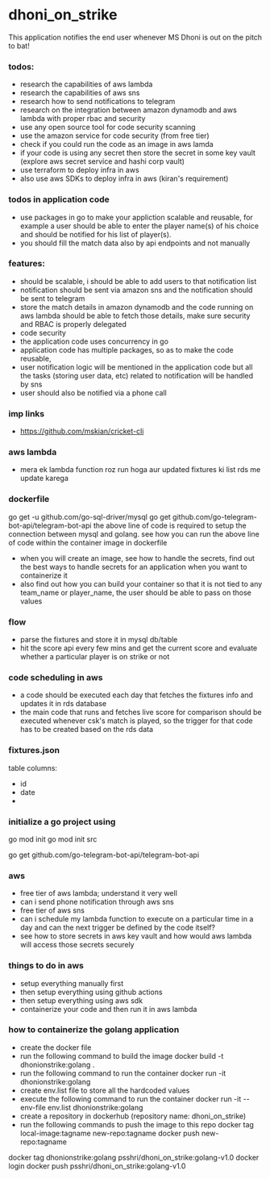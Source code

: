 # dhoni_on_strike
This application notifies the end user whenever MS Dhoni is out on the pitch to bat!


### todos:
- research the capabilities of aws lambda
- research the capabilities of aws sns
- research how to send notifications to telegram
- research on the integration between amazon dynamodb and aws lambda with proper rbac and security
- use any open source tool for code security scanning 
- use the amazon service for code security (from free tier)
- check if you could run the code as an image in aws lamda
- if your code is using any secret then store the secret in some key vault (explore aws secret service and hashi corp vault)
- use terraform to deploy infra in aws
- also use aws SDKs to deploy infra in aws (kiran's requirement)

### todos in application code
- use packages in go to make your appliction scalable and reusable, for example a user should be able to enter the player name(s) of his choice and should be notified for his list of player(s). 
- you should fill the match data also by api endpoints and not manually


### features:
- should be scalable, i should be able to add users to that notification list
- notification should be sent via amazon sns and the notification should be sent to telegram
- store the match details in amazon dynamodb and the code running on aws lambda should be able to fetch those details, make sure security and RBAC is properly delegated
- code security
- the application code uses concurrency in go
- application code has multiple packages, so as to make the code reusable, 
- user notification logic will be mentioned in the application code but all the tasks (storing user data, etc) related to notification will be handled by sns
- user should also be notified via a phone call



### imp links
- https://github.com/mskian/cricket-cli


### aws lambda
- mera ek lambda function roz run hoga aur updated fixtures ki list rds me update karega


### dockerfile

go get -u github.com/go-sql-driver/mysql
go get github.com/go-telegram-bot-api/telegram-bot-api
the above line of code is required to setup the connection between mysql and golang. see how you can run the above line of code within the container image in dockerfile
- when you will create an image, see how to handle the secrets, find out the best ways to handle secrets for an application when you want to containerize it
- also find out how you can build your container so that it is not tied to any team_name or player_name, the user should be able to pass on those values



### flow 
- parse the fixtures and store it in mysql db/table
- hit the score api every few mins and get the current score and evaluate whether a particular player is on strike or not


### code scheduling in aws
- a code should be executed each day that fetches the fixtures info and updates it in rds database
- the main code that runs and fetches live score for comparison should be executed whenever csk's match is played, so the trigger for that code has to be created based on the rds data

### fixtures.json

table columns:
- id
- date
- 



### initialize a go project using
go mod init <module-name>
go mod init src

go get github.com/go-telegram-bot-api/telegram-bot-api

### aws 

- free tier of aws lambda; understand it very well
- can i send phone notification through aws sns
- free tier of aws sns
- can i schedule my lambda function to execute on a particular time in a day and can the next trigger be defined by the code itself?
- see how to store secrets in aws key vault and how would aws lambda will access those secrets securely

### things to do in aws
- setup everything manually first
- then setup everything using github actions
- then setup everything using aws sdk
- containerize your code and then run it in aws lambda


### how to containerize the golang application
- create the docker file
- run the following command to build the image
docker build -t dhonionstrike:golang .
- run the following command to run the container
docker run -it dhonionstrike:golang
- create env.list file to store all the hardcoded values
- execute the following command to run the container
docker run -it --env-file env.list dhonionstrike:golang
- create a repository in dockerhub (repository name: dhoni_on_strike)
- run the following commands to push the image to this repo
docker tag local-image:tagname new-repo:tagname
docker push new-repo:tagname

docker tag dhonionstrike:golang psshri/dhoni_on_strike:golang-v1.0
docker login
docker push psshri/dhoni_on_strike:golang-v1.0